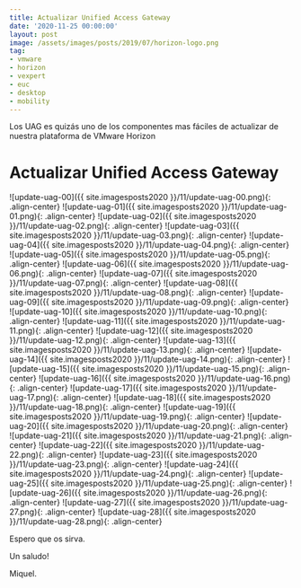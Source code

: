 ```yaml
---
title: Actualizar Unified Access Gateway
date: '2020-11-25 00:00:00'
layout: post
image: /assets/images/posts/2019/07/horizon-logo.png
tag:
- vmware
- horizon
- vexpert
- euc
- desktop
- mobility
---
```


Los UAG es quizás uno de los componentes mas fáciles de actualizar de nuestra plataforma de VMware Horizon

# Actualizar Unified Access Gateway

![update-uag-00]({{ site.imagesposts2020 }}/11/update-uag-00.png){: .align-center}
![update-uag-01]({{ site.imagesposts2020 }}/11/update-uag-01.png){: .align-center}
![update-uag-02]({{ site.imagesposts2020 }}/11/update-uag-02.png){: .align-center}
![update-uag-03]({{ site.imagesposts2020 }}/11/update-uag-03.png){: .align-center}
![update-uag-04]({{ site.imagesposts2020 }}/11/update-uag-04.png){: .align-center}
![update-uag-05]({{ site.imagesposts2020 }}/11/update-uag-05.png){: .align-center}
![update-uag-06]({{ site.imagesposts2020 }}/11/update-uag-06.png){: .align-center}
![update-uag-07]({{ site.imagesposts2020 }}/11/update-uag-07.png){: .align-center}
![update-uag-08]({{ site.imagesposts2020 }}/11/update-uag-08.png){: .align-center}
![update-uag-09]({{ site.imagesposts2020 }}/11/update-uag-09.png){: .align-center}
![update-uag-10]({{ site.imagesposts2020 }}/11/update-uag-10.png){: .align-center}
![update-uag-11]({{ site.imagesposts2020 }}/11/update-uag-11.png){: .align-center}
![update-uag-12]({{ site.imagesposts2020 }}/11/update-uag-12.png){: .align-center}
![update-uag-13]({{ site.imagesposts2020 }}/11/update-uag-13.png){: .align-center}
![update-uag-14]({{ site.imagesposts2020 }}/11/update-uag-14.png){: .align-center}
![update-uag-15]({{ site.imagesposts2020 }}/11/update-uag-15.png){: .align-center}
![update-uag-16]({{ site.imagesposts2020 }}/11/update-uag-16.png){: .align-center}
![update-uag-17]({{ site.imagesposts2020 }}/11/update-uag-17.png){: .align-center}
![update-uag-18]({{ site.imagesposts2020 }}/11/update-uag-18.png){: .align-center}
![update-uag-19]({{ site.imagesposts2020 }}/11/update-uag-19.png){: .align-center}
![update-uag-20]({{ site.imagesposts2020 }}/11/update-uag-20.png){: .align-center}
![update-uag-21]({{ site.imagesposts2020 }}/11/update-uag-21.png){: .align-center}
![update-uag-22]({{ site.imagesposts2020 }}/11/update-uag-22.png){: .align-center}
![update-uag-23]({{ site.imagesposts2020 }}/11/update-uag-23.png){: .align-center}
![update-uag-24]({{ site.imagesposts2020 }}/11/update-uag-24.png){: .align-center}
![update-uag-25]({{ site.imagesposts2020 }}/11/update-uag-25.png){: .align-center}
![update-uag-26]({{ site.imagesposts2020 }}/11/update-uag-26.png){: .align-center}
![update-uag-27]({{ site.imagesposts2020 }}/11/update-uag-27.png){: .align-center}
![update-uag-28]({{ site.imagesposts2020 }}/11/update-uag-28.png){: .align-center}



Espero que os sirva.

Un saludo!

Miquel.


